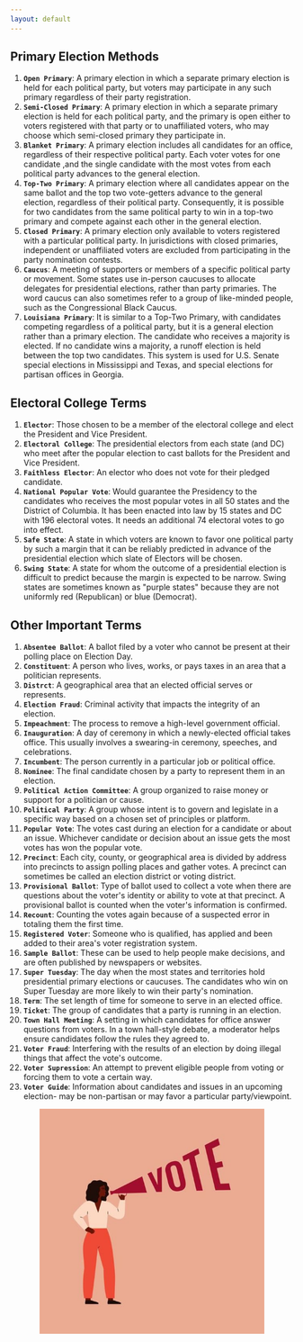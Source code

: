 ```yaml
---
layout: default
---
```

## Primary Election Methods 
1. **`Open Primary`**: A primary election in which a separate primary election is held for each political party, but voters may participate in any such primary regardless of their party registration.
2. **`Semi-Closed Primary`**: A primary election in which a separate primary election is held for each political party, and the primary is open either to voters registered with that party or to unaffiliated voters, who may choose which semi-closed primary they participate in.
3. **`Blanket Primary`**: A primary election includes all candidates for an office, regardless of their respective political party. Each voter votes for one candidate ,and the single candidate with the most votes from each political party advances to the general election.
4. **`Top-Two Primary`**: A primary election where all candidates appear on the same ballot and the top two vote-getters advance to the general election, regardless of their political party. Consequently, it is possible for two candidates from the same political party to win in a top-two primary and compete against each other in the general election.
5. **`Closed Primary`**: A primary election only available to voters registered with a particular political party. In jurisdictions with closed primaries, independent or unaffiliated voters are excluded from participating in the party nomination contests. 
6. **`Caucus`**: A meeting of supporters or members of a specific political party or movement. Some states use in-person caucuses to allocate delegates for presidential elections, rather than party primaries. The word caucus can also sometimes refer to a group of like-minded people, such as the Congressional Black Caucus.
7. **`Louisiana Primary`**: It is similar to a Top-Two Primary, with candidates competing regardless of a political party, but it is a general election rather than a primary election. The candidate who receives a majority is elected. If no candidate wins a majority, a runoff election is held between the top two candidates. This system is used for U.S. Senate special elections in Mississippi and Texas, and special elections for partisan offices in Georgia. 

## Electoral College Terms 
1. **`Elector`**: Those chosen to be a member of the electoral college and elect the President and Vice President. 
2. **`Electoral College`**: The presidential electors from each state (and DC) who meet after the popular election to cast ballots for the President and Vice President. 
3. **`Faithless Elector`**: An elector who does not vote for their pledged candidate.
4. **`National Popular Vote`**: Would guarantee the Presidency to the candidates who receives the most popular votes in all 50 states and the District of Columbia. It has been enacted into law by 15 states and DC with 196 electoral votes. It needs an additional 74 electoral votes to go into effect. 
5. **`Safe State`**: A state in which voters are known to favor one political party by such a margin that it can be reliably predicted in advance of the presidential election which slate of Electors will be chosen.
6. **`Swing State`**: A state for whom the outcome of a presidential election is difficult to predict because the margin is expected to be narrow. Swing states are sometimes known as "purple states" because they are not uniformly red (Republican) or blue (Democrat). 

## Other Important Terms
1. **`Absentee Ballot`**: A ballot filed by a voter who cannot be present at their polling place on Election Day.
2. **`Constituent`**: A person who lives, works, or pays taxes in an area that a politician represents. 
3. **`Distrct`**: A geographical area that an elected official serves or represents.
4. **`Election Fraud`**: Criminal activity that impacts the integrity of an election. 
5. **`Impeachment`**: The process to remove a high-level government official. 
6. **`Inauguration`**: A day of ceremony in which a newly-elected official takes office. This usually involves a swearing-in ceremony, speeches, and celebrations.
7. **`Incumbent`**: The person currently in a particular job or political office.
8. **`Nominee`**: The final candidate chosen by a party to represent them in an election.
9. **`Political Action Committee`**: A group organized to raise money or support for a politician or cause.
10. **`Political Party`**: A group whose intent is to govern and legislate in a specific way based on a chosen set of principles or platform.
11. **`Popular Vote`**: The votes cast during an election for a candidate or about an issue. Whichever candidate or decision about an issue gets the most votes has won the popular vote. 
12. **`Precinct`**: Each city, county, or geographical area is divided by address into precincts to assign polling places and gather votes. A precinct can sometimes be called an election district or voting district. 
13. **`Provisional Ballot`**: Type of ballot used to collect a vote when there are questions about the voter's identity or ability to vote at that precinct. A provisional ballot is counted when the voter's information is confirmed. 
14. **`Recount`**: Counting the votes again because of a suspected error in totaling them the first time.
15. **`Registered Voter`**: Someone who is qualified, has applied and been added to their area's voter registration system.
16. **`Sample Ballot`**: These can be used to help people make decisions, and are often published by newspapers or websites.
17. **`Super Tuesday`**: The day when the most states and territories hold presidential primary elections or caucuses. The candidates who win on Super Tuesday are more likely to win their party's nomination. 
18. **`Term`**: The set length of time for someone to serve in an elected office.
19. **`Ticket`**: The group of candidates that a party is running in an election.
20. **`Town Hall Meeting`**: A setting in which candidates for office answer questions from voters. In a town hall-style debate, a moderator helps ensure candidates follow the rules they agreed to.
21. **`Voter Fraud`**: Interfering with the results of an election by doing illegal things that affect the vote's outcome.
22. **`Voter Supression`**: An attempt to prevent eligible people from voting or forcing them to vote a certain way.
23. **`Voter Guide`**: Information about candidates and issues in an upcoming election- may be non-partisan or may favor a particular party/viewpoint. 

<p align="center">
  <img src="img1.jpg" width="400" height="400">
</p>
